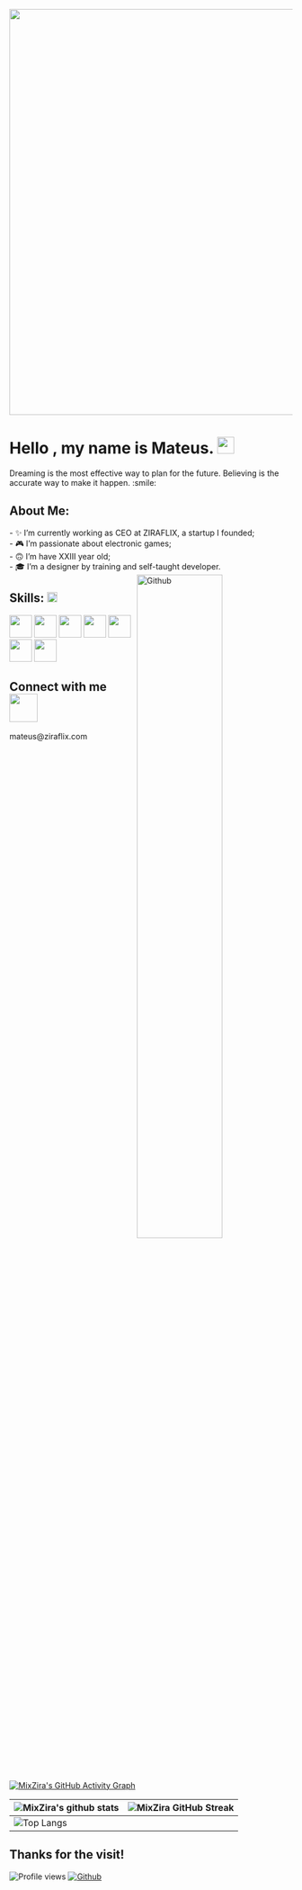 <p align="center">
    <img width="722" src="https://cdn.discordapp.com/attachments/917183221375049728/945738819527909386/background.png">
</p>

<h1> Hello <developers/>, my name is Mateus. <img src = "https://raw.githubusercontent.com/MartinHeinz/MartinHeinz/master/wave.gif" width = 30px> </h1>
    <p align='center'>
</p>

<div size='20px'>Dreaming is the most effective way to plan for the future. Believing is the accurate way to make it happen. :smile: 
</div>

<h2> About Me:</h2>
- ✨ I’m currently working as CEO at ZIRAFLIX, a startup I founded; <br>
- 🎮 I’m passionate about electronic games;<br>
- 🙃 I’m have XXIII year old;<br>
- 🎓 I’m a designer by training and self-taught developer.<br>


<img width="55%" align="right" alt="Github" src="https://raw.githubusercontent.com/onimur/.github/master/.resources/git-header.svg" />

<h2> Skills: <img src = "https://media2.giphy.com/media/QssGEmpkyEOhBCb7e1/giphy.gif?cid=ecf05e47a0n3gi1bfqntqmob8g9aid1oyj2wr3ds3mg700bl&rid=giphy.gif" width = 18px></h2>
<a href='https://github.com/MixZira'><img width ='40px' src='https://cdn.discordapp.com/attachments/917183221375049728/945747298485428384/html-5.png'></a>
<a href='https://github.com/MixZira'><img width ='40px' src ='https://cdn.discordapp.com/attachments/917183221375049728/945747297537511464/css.png'></a>
<a href='https://github.com/MixZira'><img width ='40px' src ='https://cdn.discordapp.com/attachments/917183221375049728/945747298930032730/javascript.png'></a>
<a href='https://github.com/MixZira'><img width ='40px' src ='https://cdn.discordapp.com/attachments/917183221375049728/945747299835998278/reagir.png'></a>
<a href='https://github.com/MixZira'><img width ='40px' src ='https://cdn.discordapp.com/attachments/917183221375049728/945747299378790460/nodejs.png'></a>
<a href='https://github.com/MixZira'><img width ='40px' src ='https://cdn.discordapp.com/attachments/917183221375049728/945747299198455859/mysql.png'></a>
<a href='https://github.com/MixZira'><img width='40px' src='https://upload.wikimedia.org/wikipedia/commons/thumb/c/cf/Lua-Logo.svg/1024px-Lua-Logo.svg.png'></a>

<h2> Connect with me <img src='https://raw.githubusercontent.com/ShahriarShafin/ShahriarShafin/main/Assets/handshake.gif' width="50px"> </h2>
mateus@ziraflix.com

[![MixZira's GitHub Activity Graph](https://activity-graph.herokuapp.com/graph?username=MixZira&theme=tokyonight)](https://git.io/praveenscience)

| ![MixZira's github stats](https://github-readme-stats.vercel.app/api?username=MixZira&show_icons=true&theme=tokyonight) | ![MixZira GitHub Streak](https://github-readme-streak-stats.herokuapp.com/?user=MixZira&theme=tokyonight)
| --- | --- |
| ![Top Langs](https://github-readme-stats.vercel.app/api/top-langs/?username=Aditya664&theme=tokyonight) |

<h2>Thanks for the visit!</h2>

![Profile views](https://visitor-badge.glitch.me/badge?page_id=MixZira.MixZira)
[![Github](https://img.shields.io/github/followers/MixZira?label=Follow&style=social)](https://github.com/MixZira)
